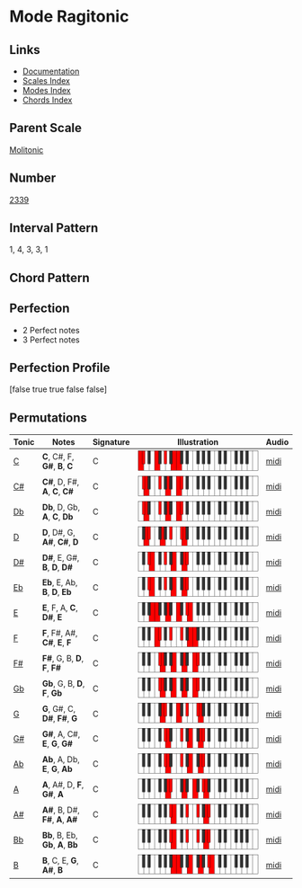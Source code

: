 # Mode Ragitonic

## Links

- [Documentation](index.md)
- [Scales Index](Scales.md)
- [Modes Index](Modes.md)
- [Chords Index](Chords.md)

## Parent Scale

[Molitonic](ScaleMolitonic.md)

## Number

[2339](https://ianring.com/musictheory/scales/2339)

## Interval Pattern

1, 4, 3, 3, 1

## Chord Pattern



## Perfection

- 2 Perfect notes
- 3 Perfect notes

## Perfection Profile

[false true true false false]

## Permutations

| Tonic | Notes | Signature | Illustration | Audio |
|-------|-------|-----------|--------------|-------|
| [C](ModeCNaturalRagitonic.md) | **C**, C#, F, **G#**, **B**, **C** | C | ![CNaturalRagitonic](ModeCNaturalRagitonic.png) | [midi](https://github.com/edipermadi/music/blob/main/docs/ModeCNaturalRagitonic.mid?raw=true) |
| [C#](ModeCSharpRagitonic.md) | **C#**, D, F#, **A**, **C**, **C#** | C | ![CSharpRagitonic](ModeCSharpRagitonic.png) | [midi](https://github.com/edipermadi/music/blob/main/docs/ModeCSharpRagitonic.mid?raw=true) |
| [Db](ModeDFlatRagitonic.md) | **Db**, D, Gb, **A**, **C**, **Db** | C | ![DFlatRagitonic](ModeDFlatRagitonic.png) | [midi](https://github.com/edipermadi/music/blob/main/docs/ModeDFlatRagitonic.mid?raw=true) |
| [D](ModeDNaturalRagitonic.md) | **D**, D#, G, **A#**, **C#**, **D** | C | ![DNaturalRagitonic](ModeDNaturalRagitonic.png) | [midi](https://github.com/edipermadi/music/blob/main/docs/ModeDNaturalRagitonic.mid?raw=true) |
| [D#](ModeDSharpRagitonic.md) | **D#**, E, G#, **B**, **D**, **D#** | C | ![DSharpRagitonic](ModeDSharpRagitonic.png) | [midi](https://github.com/edipermadi/music/blob/main/docs/ModeDSharpRagitonic.mid?raw=true) |
| [Eb](ModeEFlatRagitonic.md) | **Eb**, E, Ab, **B**, **D**, **Eb** | C | ![EFlatRagitonic](ModeEFlatRagitonic.png) | [midi](https://github.com/edipermadi/music/blob/main/docs/ModeEFlatRagitonic.mid?raw=true) |
| [E](ModeENaturalRagitonic.md) | **E**, F, A, **C**, **D#**, **E** | C | ![ENaturalRagitonic](ModeENaturalRagitonic.png) | [midi](https://github.com/edipermadi/music/blob/main/docs/ModeENaturalRagitonic.mid?raw=true) |
| [F](ModeFNaturalRagitonic.md) | **F**, F#, A#, **C#**, **E**, **F** | C | ![FNaturalRagitonic](ModeFNaturalRagitonic.png) | [midi](https://github.com/edipermadi/music/blob/main/docs/ModeFNaturalRagitonic.mid?raw=true) |
| [F#](ModeFSharpRagitonic.md) | **F#**, G, B, **D**, **F**, **F#** | C | ![FSharpRagitonic](ModeFSharpRagitonic.png) | [midi](https://github.com/edipermadi/music/blob/main/docs/ModeFSharpRagitonic.mid?raw=true) |
| [Gb](ModeGFlatRagitonic.md) | **Gb**, G, B, **D**, **F**, **Gb** | C | ![GFlatRagitonic](ModeGFlatRagitonic.png) | [midi](https://github.com/edipermadi/music/blob/main/docs/ModeGFlatRagitonic.mid?raw=true) |
| [G](ModeGNaturalRagitonic.md) | **G**, G#, C, **D#**, **F#**, **G** | C | ![GNaturalRagitonic](ModeGNaturalRagitonic.png) | [midi](https://github.com/edipermadi/music/blob/main/docs/ModeGNaturalRagitonic.mid?raw=true) |
| [G#](ModeGSharpRagitonic.md) | **G#**, A, C#, **E**, **G**, **G#** | C | ![GSharpRagitonic](ModeGSharpRagitonic.png) | [midi](https://github.com/edipermadi/music/blob/main/docs/ModeGSharpRagitonic.mid?raw=true) |
| [Ab](ModeAFlatRagitonic.md) | **Ab**, A, Db, **E**, **G**, **Ab** | C | ![AFlatRagitonic](ModeAFlatRagitonic.png) | [midi](https://github.com/edipermadi/music/blob/main/docs/ModeAFlatRagitonic.mid?raw=true) |
| [A](ModeANaturalRagitonic.md) | **A**, A#, D, **F**, **G#**, **A** | C | ![ANaturalRagitonic](ModeANaturalRagitonic.png) | [midi](https://github.com/edipermadi/music/blob/main/docs/ModeANaturalRagitonic.mid?raw=true) |
| [A#](ModeASharpRagitonic.md) | **A#**, B, D#, **F#**, **A**, **A#** | C | ![ASharpRagitonic](ModeASharpRagitonic.png) | [midi](https://github.com/edipermadi/music/blob/main/docs/ModeASharpRagitonic.mid?raw=true) |
| [Bb](ModeBFlatRagitonic.md) | **Bb**, B, Eb, **Gb**, **A**, **Bb** | C | ![BFlatRagitonic](ModeBFlatRagitonic.png) | [midi](https://github.com/edipermadi/music/blob/main/docs/ModeBFlatRagitonic.mid?raw=true) |
| [B](ModeBNaturalRagitonic.md) | **B**, C, E, **G**, **A#**, **B** | C | ![BNaturalRagitonic](ModeBNaturalRagitonic.png) | [midi](https://github.com/edipermadi/music/blob/main/docs/ModeBNaturalRagitonic.mid?raw=true) |
